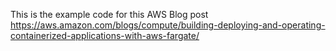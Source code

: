 This is the example code for this AWS Blog post https://aws.amazon.com/blogs/compute/building-deploying-and-operating-containerized-applications-with-aws-fargate/













